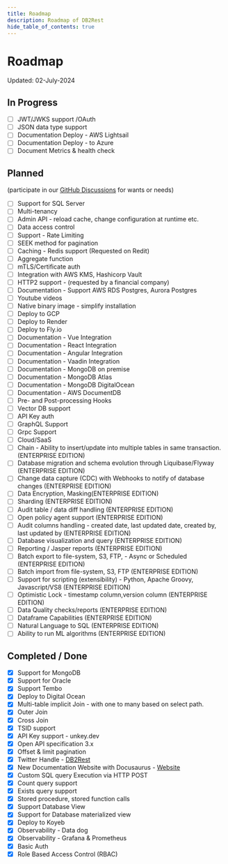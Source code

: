 ```yaml
---
title: Roadmap
description: Roadmap of DB2Rest
hide_table_of_contents: true
---
```


# Roadmap

Updated: 02-July-2024

## In Progress

- [ ] JWT/JWKS support /OAuth
- [ ] JSON data type support
- [ ] Documentation Deploy - AWS Lightsail
- [ ] Documentation Deploy - to Azure
- [ ] Document Metrics & health check

## Planned 
(participate in our [GitHub Discussions](https://github.com/kdhrubo/db2rest/discussions) for wants or needs)

- [ ] Support for SQL Server
- [ ] Multi-tenancy
- [ ] Admin API - reload cache, change configuration at runtime etc.
- [ ] Data access control
- [ ] Support - Rate Limiting
- [ ] SEEK method for pagination 
- [ ] Caching - Redis support (Requested on Redit)
- [ ] Aggregate function
- [ ] mTLS/Certificate auth 
- [ ] Integration with AWS KMS, Hashicorp Vault
- [ ] HTTP2 support - (requested by a financial company)
- [ ] Documentation - Support AWS RDS Postgres, Aurora Postgres
- [ ] Youtube videos
- [ ] Native binary image - simplify installation
- [ ] Deploy to GCP
- [ ] Deploy to Render
- [ ] Deploy to Fly.io
- [ ] Documentation - Vue Integration
- [ ] Documentation - React Integration
- [ ] Documentation - Angular Integration
- [ ] Documentation - Vaadin Integration
- [ ] Documentation - MongoDB on premise
- [ ] Documentation - MongoDB Atlas
- [ ] Documentation - MongoDB DigitalOcean
- [ ] Documentation - AWS DocumentDB
- [ ] Pre- and Post-processing Hooks
- [ ] Vector DB support
- [ ] API Key auth
- [ ] GraphQL Support
- [ ] Grpc Support
- [ ] Cloud/SaaS
- [ ] Chain - Ability to insert/update into multiple tables in same transaction. (ENTERPRISE EDITION)
- [ ] Database migration and schema evolution through Liquibase/Flyway (ENTERPRISE EDITION)
- [ ] Change data capture (CDC) with Webhooks to notify of database changes (ENTERPRISE EDITION)
- [ ] Data Encryption, Masking(ENTERPRISE EDITION)
- [ ] Sharding (ENTERPRISE EDITION)
- [ ] Audit table / data diff handling (ENTERPRISE EDITION)
- [ ] Open policy agent support (ENTERPRISE EDITION)
- [ ] Audit columns handling - created date, last updated date, created by, last updated by (ENTERPRISE EDITION)
- [ ] Database visualization and query (ENTERPRISE EDITION)
- [ ] Reporting / Jasper reports (ENTERPRISE EDITION)
- [ ] Batch export to file-system, S3, FTP, - Async or Scheduled (ENTERPRISE EDITION)
- [ ] Batch import from file-system, S3, FTP (ENTERPRISE EDITION)
- [ ] Support for scripting (extensibility) - Python, Apache Groovy, Javascript/VS8 (ENTERPRISE EDITION)
- [ ] Optimistic Lock - timestamp column,version column (ENTERPRISE EDITION)
- [ ] Data Quality checks/reports (ENTERPRISE EDITION)
- [ ] Dataframe Capabilities (ENTERPRISE EDITION)
- [ ] Natural Language to SQL (ENTERPRISE EDITION)
- [ ] Ability to run ML algorithms (ENTERPRISE EDITION)

## Completed / Done

- [x] Support for MongoDB
- [x] Support for Oracle
- [x] Support Tembo
- [x] Deploy to Digital Ocean
- [x] Multi-table implicit Join - with one to many based on select path.
- [x] Outer Join
- [x] Cross Join
- [x] TSID support
- [x] API Key support - unkey.dev
- [x] Open API specification 3.x 
- [x] Offset & limit pagination
- [x] Twitter Handle - [DB2Rest](https://twitter.com/DB2Rest)
- [x] New Documentation Website with Docusaurus - [Website](https://db2rest.com)
- [x] Custom SQL query Execution via HTTP POST
- [x] Count query support
- [x] Exists query support
- [x] Stored procedure, stored function calls
- [x] Support Database View
- [x] Support for Database materialized view
- [X] Deploy to Koyeb
- [X] Observability - Data dog 
- [X] Observability - Grafana & Prometheus 
- [X] Basic Auth
- [X] Role Based Access Control (RBAC)
